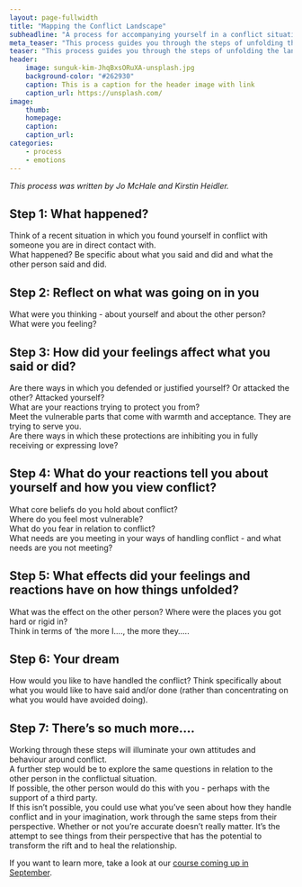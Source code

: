 ```yaml
---
layout: page-fullwidth
title: "Mapping the Conflict Landscape"
subheadline: "A process for accompanying yourself in a conflict situation"
meta_teaser: "This process guides you through the steps of unfolding the landscape of a conflict. Discover what is important to you and learn from your experience."
teaser: "This process guides you through the steps of unfolding the landscape of a conflict. Discover what is important to you and learn from your experience."
header:
    image: sunguk-kim-JhqBxsORuXA-unsplash.jpg
    background-color: "#262930"
    caption: This is a caption for the header image with link
    caption_url: https://unsplash.com/
image:
    thumb:  
    homepage: 
    caption: 
    caption_url: 
categories:
    - process
    - emotions
---
```

<!--more-->

<em>This process was written by Jo McHale and Kirstin Heidler.</em>


## Step 1: What happened?
Think of a recent situation in which you found yourself in conflict with someone you are in direct contact with.  
What happened? Be specific about what you said and did and what the other person said and did.


## Step 2: Reflect on what was going on in you
What were you thinking - about yourself and about the other person?  
What were you feeling?  

## Step 3: How did your feelings affect what you said or did?
Are there ways in which you defended or justified yourself? Or attacked the other? Attacked yourself?  
What are your reactions trying to protect you from?  
Meet the vulnerable parts that come with warmth and acceptance. They are trying to serve you.  
Are there ways in which these protections are inhibiting you in fully receiving or expressing love?

## Step 4: What do your reactions tell you about yourself and how you view conflict?
What core beliefs do you hold about conflict?  
Where do you feel most vulnerable?  
What do you fear in relation to conflict?  
What needs are you meeting in your ways of handling conflict - and what needs are you not meeting?  

## Step 5: What effects did your feelings and reactions have on how things unfolded?
What was the effect on the other person? Where were the places you got hard or rigid in?  
Think in terms of ‘the more I…., the more they…..

## Step 6: Your dream
How would you like to have handled the conflict? Think specifically about what you would like to have said and/or done (rather than concentrating on what you would have avoided doing).

## Step 7: There’s so much more….
Working through these steps will illuminate your own attitudes and behaviour around conflict.  
A further step would be to explore the same questions in relation to the other person in the conflictual situation.  
If possible, the other person would do this with you - perhaps with the support of a third party.  
If this isn’t possible, you could use what you’ve seen about how they handle conflict and in your imagination, work through the same steps from their perspective. Whether or not you’re accurate doesn’t really matter. It’s the attempt to see things from their perspective that has the potential to transform the rift and to heal the relationship.

If you want to learn more, take a look at our [course coming up in September](/courses/conflict).

